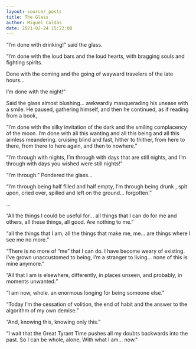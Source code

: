 ```yaml
---
layout: source/_posts
title: The Glass
author: Miguel Caldas
date: 2021-02-24 15:22:00
---
```



“I’m done with drinking!”
said the glass.

“I’m done with the loud bars and the loud hearts,
with bragging souls and fighting spirits.

Done with the coming and the going of wayward travelers of the late hours…

I’m done with the night!”

Said the glass almost blushing…
awkwardly masquerading his unease with a smile. 
He paused, gathering himself, and then he continued,
as if reading from a book,

“I’m done with the silky invitation of the dark and the smiling complacency of the moon.
I’m done with all this wanting and all this being and all this aimless meandering.
cruising blind and fast,
hither to thither,
from here to there,
from there to here again,
and then to nowhere.”


“I’m through with nights,
I’m through with days that are still nights,
and I’m through with days you wished were still nights!”

“I’m through.”
Pondered the glass…

“I’m through being half filled and half empty,
I’m through being drunk , spit upon, cried over, spilled and left on the ground…
forgotten.”

…

“All the things I could be useful for…
all things that I can do for me and others,
all these things,
all good.
Are nothing to me.”

“all the things that I am,
all the things that make me, me…
are things where I see me no more.”

“There is no more of “me” that I can do.
I have become weary of existing.
I’ve grown unaccustomed to being,
I’m a stranger to living…
none of this is mine anymore.”



“All that I am is elsewhere,
differently,
in places unseen,
and probably,
in moments unwanted.”

“I am now,
whole.
an enormous longing for being someone else.”


“Today I’m the cessation of volition,
the end of habit
and the answer to the algorithm of my own demise.”

“And,
knowing this,
knowing only this.”

“I wait that the Great Tyrant Time pushes all my doubts backwards into the past.
So I can be whole,
alone,
With what I am...
now."
